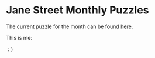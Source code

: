 # Jane Street Monthly Puzzles
The current puzzle for the month can be found [here](https://www.janestreet.com/puzzles/current-puzzle/).

This is me:

$:)$

